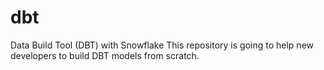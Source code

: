 # dbt
Data Build Tool (DBT) with Snowflake
This repository is going to help new developers to build DBT models from scratch.
